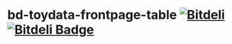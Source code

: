 bd-toydata-frontpage-table   [ ![Bitdeli](https://d38jwvt3lv6c1n.cloudfront.net/bd_badge.png) ](http://bitdeli.com "Bitdeli") [![Bitdeli Badge](https://d38jwvt3lv6c1n.cloudfront.net/tuulos/bd-toydata-frontpage-table/trend.png)](https://bitdeli.com/free "Bitdeli Badge")
==========================